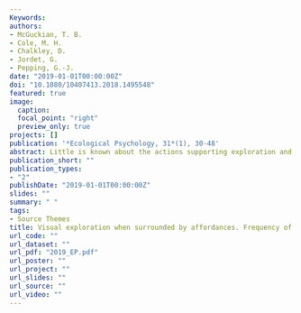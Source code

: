 ```yaml
---
Keywords:
authors:
- McGuckian, T. B.
- Cole, M. H.
- Chalkley, D.
- Jordet, G.
- Pepping, G.-J.
date: "2019-01-01T00:00:00Z"
doi: "10.1080/10407413.2018.1495548"
featured: true
image:
  caption: 
  focal_point: "right"
  preview_only: true
projects: []
publication: '*Ecological Psychology, 31*(1), 30-48'
abstract: Little is known about the actions supporting exploration and their relation to subsequent actions in situations when participants are surrounded by opportunities for action. Here, the movements that support visual exploration were related to performance in an envel- oping football (soccer) passing task. Head movements of experienced football players were quantified with inertial measurement units. In a simulated football scenario, participants completed a receiving– passing task that required them to indicate pass direction to one of four surrounding targets, as quickly as they could after they gained simulated ball possession. The frequency of head movements before and after gaining ball possession and the pass response times were recorded. We controlled exploration time—the time before gaining simulated ball possession—to be 1, 2, or 3 seconds. Exploration time significantly influenced the frequency of head movements, and a higher frequency of head turns before gaining ball possession resulted in faster pass responses. Exploratory action influenced subsequent performatory action. That is, higher frequencies of head movements resulted in faster decisions. Implications for research and practice are discussed. 
publication_short: ""
publication_types:
- "2"
publishDate: "2019-01-01T00:00:00Z"
slides: ""
summary: " "
tags:
- Source Themes
title: Visual exploration when surrounded by affordances. Frequency of head movements is predictive of response speed
url_code: ""
url_dataset: ""
url_pdf: "2019_EP.pdf"
url_poster: ""
url_project: ""
url_slides: ""
url_source: ""
url_video: ""
---
```


